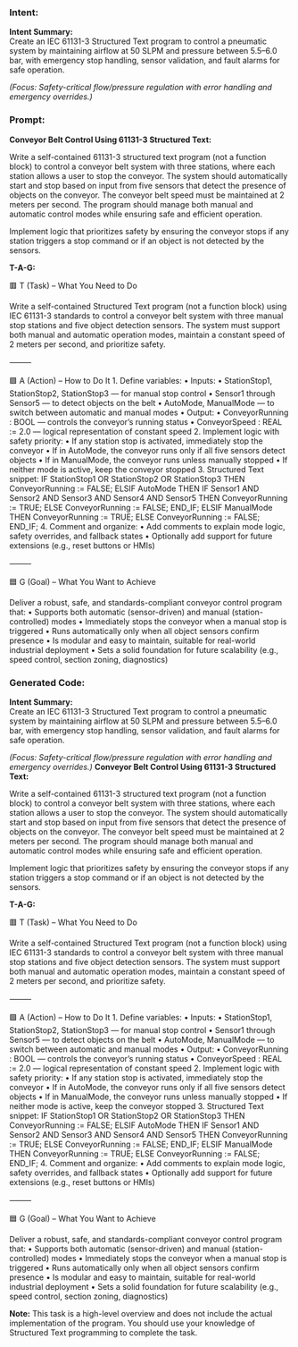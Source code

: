 ### Intent:
**Intent Summary:**  
Create an IEC 61131-3 Structured Text program to control a pneumatic system by maintaining airflow at 50 SLPM and pressure between 5.5–6.0 bar, with emergency stop handling, sensor validation, and fault alarms for safe operation.  

*(Focus: Safety-critical flow/pressure regulation with error handling and emergency overrides.)*

### Prompt:
**Conveyor Belt Control Using 61131-3 Structured Text:**

Write a self-contained 61131-3 structured text program (not a function block) to control a conveyor belt system with three stations, where each station allows a user to stop the conveyor. The system should automatically start and stop based on input from five sensors that detect the presence of objects on the conveyor. The conveyor belt speed must be maintained at 2 meters per second. The program should manage both manual and automatic control modes while ensuring safe and efficient operation.

Implement logic that prioritizes safety by ensuring the conveyor stops if any station triggers a stop command or if an object is not detected by the sensors.

**T-A-G:**

🟥 T (Task) – What You Need to Do

Write a self-contained Structured Text program (not a function block) using IEC 61131-3 standards to control a conveyor belt system with three manual stop stations and five object detection sensors. The system must support both manual and automatic operation modes, maintain a constant speed of 2 meters per second, and prioritize safety.

⸻

🟩 A (Action) – How to Do It
	1.	Define variables:
	•	Inputs:
	•	StationStop1, StationStop2, StationStop3 — for manual stop control
	•	Sensor1 through Sensor5 — to detect objects on the belt
	•	AutoMode, ManualMode — to switch between automatic and manual modes
	•	Output:
	•	ConveyorRunning : BOOL — controls the conveyor’s running status
	•	ConveyorSpeed : REAL := 2.0 — logical representation of constant speed
	2.	Implement logic with safety priority:
	•	If any station stop is activated, immediately stop the conveyor
	•	If in AutoMode, the conveyor runs only if all five sensors detect objects
	•	If in ManualMode, the conveyor runs unless manually stopped
	•	If neither mode is active, keep the conveyor stopped
	3.	Structured Text snippet:
 IF StationStop1 OR StationStop2 OR StationStop3 THEN
    ConveyorRunning := FALSE;
ELSIF AutoMode THEN
    IF Sensor1 AND Sensor2 AND Sensor3 AND Sensor4 AND Sensor5 THEN
        ConveyorRunning := TRUE;
    ELSE
        ConveyorRunning := FALSE;
    END_IF;
ELSIF ManualMode THEN
    ConveyorRunning := TRUE;
ELSE
    ConveyorRunning := FALSE;
END_IF;
	4.	Comment and organize:
	•	Add comments to explain mode logic, safety overrides, and fallback states
	•	Optionally add support for future extensions (e.g., reset buttons or HMIs)

⸻

🟦 G (Goal) – What You Want to Achieve

Deliver a robust, safe, and standards-compliant conveyor control program that:
	•	Supports both automatic (sensor-driven) and manual (station-controlled) modes
	•	Immediately stops the conveyor when a manual stop is triggered
	•	Runs automatically only when all object sensors confirm presence
	•	Is modular and easy to maintain, suitable for real-world industrial deployment
	•	Sets a solid foundation for future scalability (e.g., speed control, section zoning, diagnostics)

### Generated Code:
**Intent Summary:**  
Create an IEC 61131-3 Structured Text program to control a pneumatic system by maintaining airflow at 50 SLPM and pressure between 5.5–6.0 bar, with emergency stop handling, sensor validation, and fault alarms for safe operation.  

*(Focus: Safety-critical flow/pressure regulation with error handling and emergency overrides.)*
**Conveyor Belt Control Using 61131-3 Structured Text:**

Write a self-contained 61131-3 structured text program (not a function block) to control a conveyor belt system with three stations, where each station allows a user to stop the conveyor. The system should automatically start and stop based on input from five sensors that detect the presence of objects on the conveyor. The conveyor belt speed must be maintained at 2 meters per second. The program should manage both manual and automatic control modes while ensuring safe and efficient operation.

Implement logic that prioritizes safety by ensuring the conveyor stops if any station triggers a stop command or if an object is not detected by the sensors.

**T-A-G:**

🟥 T (Task) – What You Need to Do

Write a self-contained Structured Text program (not a function block) using IEC 61131-3 standards to control a conveyor belt system with three manual stop stations and five object detection sensors. The system must support both manual and automatic operation modes, maintain a constant speed of 2 meters per second, and prioritize safety.

⸻

🟩 A (Action) – How to Do It
	1.	Define variables:
	•	Inputs:
	•	StationStop1, StationStop2, StationStop3 — for manual stop control
	•	Sensor1 through Sensor5 — to detect objects on the belt
	•	AutoMode, ManualMode — to switch between automatic and manual modes
	•	Output:
	•	ConveyorRunning : BOOL — controls the conveyor’s running status
	•	ConveyorSpeed : REAL := 2.0 — logical representation of constant speed
	2.	Implement logic with safety priority:
	•	If any station stop is activated, immediately stop the conveyor
	•	If in AutoMode, the conveyor runs only if all five sensors detect objects
	•	If in ManualMode, the conveyor runs unless manually stopped
	•	If neither mode is active, keep the conveyor stopped
	3.	Structured Text snippet:
 IF StationStop1 OR StationStop2 OR StationStop3 THEN
    ConveyorRunning := FALSE;
ELSIF AutoMode THEN
    IF Sensor1 AND Sensor2 AND Sensor3 AND Sensor4 AND Sensor5 THEN
        ConveyorRunning := TRUE;
    ELSE
        ConveyorRunning := FALSE;
    END_IF;
ELSIF ManualMode THEN
    ConveyorRunning := TRUE;
ELSE
    ConveyorRunning := FALSE;
END_IF;
	4.	Comment and organize:
	•	Add comments to explain mode logic, safety overrides, and fallback states
	•	Optionally add support for future extensions (e.g., reset buttons or HMIs)

⸻

🟦 G (Goal) – What You Want to Achieve

Deliver a robust, safe, and standards-compliant conveyor control program that:
	•	Supports both automatic (sensor-driven) and manual (station-controlled) modes
	•	Immediately stops the conveyor when a manual stop is triggered
	•	Runs automatically only when all object sensors confirm presence
	•	Is modular and easy to maintain, suitable for real-world industrial deployment
	•	Sets a solid foundation for future scalability (e.g., speed control, section zoning, diagnostics)

**Note:** This task is a high-level overview and does not include the actual implementation of the program. You should use your knowledge of Structured Text programming to complete the task.
